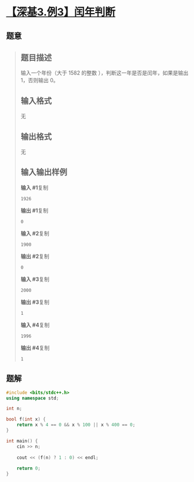 #  [【深基3.例3】闰年判断](https://www.luogu.com.cn/problem/P5711)

## 题意

>   ## 题目描述
>
>   输入一个年份（大于 1582 的整数 ），判断这一年是否是闰年，如果是输出 1，否则输出 0。
>
>   ## 输入格式
>
>   无
>
>   ## 输出格式
>
>   无
>
>   ## 输入输出样例
>
>   **输入 #1**复制
>
>   ```
>   1926
>   ```
>
>   **输出 #1**复制
>
>   ```
>   0
>   ```
>
>   **输入 #2**复制
>
>   ```
>   1900
>   ```
>
>   **输出 #2**复制
>
>   ```
>   0
>   ```
>
>   **输入 #3**复制
>
>   ```
>   2000
>   ```
>
>   **输出 #3**复制
>
>   ```
>   1
>   ```
>
>   **输入 #4**复制
>
>   ```
>   1996
>   ```
>
>   **输出 #4**复制
>
>   ```
>   1
>   ```

## 题解



```c++
#include <bits/stdc++.h>
using namespace std;

int n;

bool f(int x) {
    return x % 4 == 0 && x % 100 || x % 400 == 0;
}

int main() {
    cin >> n;
    
    cout << (f(n) ? 1 : 0) << endl;
    
    return 0;
}
```



```python3

```

